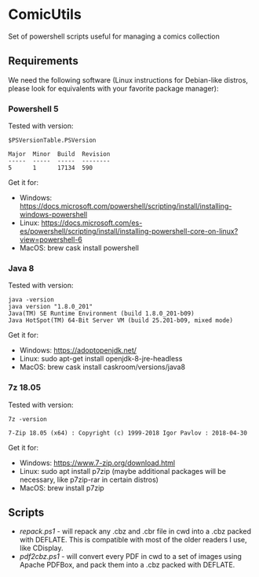 # ComicUtils
Set of powershell scripts useful for managing a comics collection

## Requirements

We need the following software (Linux instructions for Debian-like distros, please look for equivalents with your favorite package manager):

### Powershell 5

Tested with version:

```
$PSVersionTable.PSVersion

Major  Minor  Build  Revision
-----  -----  -----  --------
5      1      17134  590
```

Get it for:
+ Windows: https://docs.microsoft.com/powershell/scripting/install/installing-windows-powershell
+ Linux: https://docs.microsoft.com/es-es/powershell/scripting/install/installing-powershell-core-on-linux?view=powershell-6
+ MacOS: brew cask install powershell

### Java 8

Tested with version:

```
java -version
java version "1.8.0_201"
Java(TM) SE Runtime Environment (build 1.8.0_201-b09)
Java HotSpot(TM) 64-Bit Server VM (build 25.201-b09, mixed mode)
```

Get it for:
+ Windows: https://adoptopenjdk.net/
+ Linux: sudo apt-get install openjdk-8-jre-headless
+ MacOS: brew cask install caskroom/versions/java8


### 7z 18.05

Tested with version:

```
7z -version

7-Zip 18.05 (x64) : Copyright (c) 1999-2018 Igor Pavlov : 2018-04-30
```

Get it for:
+ Windows: https://www.7-zip.org/download.html
+ Linux: sudo apt install p7zip
    (maybe additional packages will be necessary, like p7zip-rar in certain distros)
+ MacOS: brew install p7zip

## Scripts

+ *repack.ps1* - will repack any .cbz and .cbr file in cwd into a .cbz packed with DEFLATE.  This is compatible with most of the older readers I use, like CDisplay.
+ *pdf2cbz.ps1* - will convert every PDF in cwd to a set of images using Apache PDFBox, and pack them into a .cbz packed with DEFLATE.